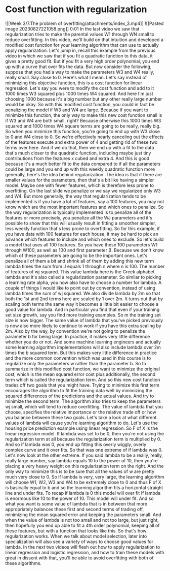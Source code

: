 # Cost function with regularization

![[Week 3/7.The problem of overfitting/attachments/index_3.mp4]]
![[Pasted image 20230827221058.png]]
0:01
In the last video we saw that regularization tries to make the parental values W1 through WN small to reduce overfitting. In this video, we'll build on that intuition and developed a modified cost function for your learning algorithm that can use to actually apply regularization. Let's jump in, recall this example from the previous video in which we saw that if you fit a quadratic function to this data, it gives a pretty good fit. But if you fit a very high order polynomial, you end up with a curve that over fits the data. But now consider the following, suppose that you had a way to make the parameters W3 and W4 really, really small. Say close to 0. Here's what I mean. Let's say instead of minimizing this objective function, this is a cost function for linear regression. Let's say you were to modify the cost function and add to it 1000 times W3 squared plus 1000 times W4 squared. And here I'm just choosing 1000 because it's a big number but any other really large number would be okay. So with this modified cost function, you could in fact be penalizing the model if W3 and W4 are large. Because if you want to minimize this function, the only way to make this new cost function small is if W3 and W4 are both small, right? Because otherwise this 1000 times W3 squared and 1000 times W4 square terms are going to be really, really big. So when you minimize this function, you're going to end up with W3 close to 0 and W4 close to 0. So we're effectively nearly canceling out the effects of the features execute and extra power of 4 and getting rid of these two terms over here. And if we do that, then we end up with a fit to the data that's much closer to the quadratic function, including maybe just tiny contributions from the features x cubed and extra 4. And this is good because it's a much better fit to the data compared to if all the parameters could be large and you end up with this weekly quadratic function more generally, here's the idea behind regularization. The idea is that if there are smaller values for the parameters, then that's a bit like having a simpler model. Maybe one with fewer features, which is therefore less prone to overfitting. On the last slide we penalize or we say we regularized only W3 and W4. But more generally, the way that regularization tends to be implemented is if you have a lot of features, say a 100 features, you may not know which are the most important features and which ones to penalize. So the way regularization is typically implemented is to penalize all of the features or more precisely, you penalize all the WJ parameters and it's possible to show that this will usually result in fitting a smoother simpler, less weekly function that's less prone to overfitting. So for this example, if you have data with 100 features for each house, it may be hard to pick an advance which features to include and which ones to exclude. So let's build a model that uses all 100 features. So you have these 100 parameters W1 through W100, as well as 100 and first parameter B. Because we don't know which of these parameters are going to be the important ones. Let's penalize all of them a bit and shrink all of them by adding this new term lambda times the sum from J equals 1 through n where n is 100. The number of features of wj squared. This value lambda here is the Greek alphabet lambda and it's also called a regularization parameter. So similar to picking a learning rate alpha, you now also have to choose a number for lambda. A couple of things I would like to point out by convention, instead of using lambda times the sum of wj squared. We also divide lambda by 2m so that both the 1st and 2nd terms here are scaled by 1 over 2m. It turns out that by scaling both terms the same way it becomes a little bit easier to choose a good value for lambda. And in particular you find that even if your training set size growth, say you find more training examples. So m the training set size is now bigger. The same value of lambda that you've picked previously is now also more likely to continue to work if you have this extra scaling by 2m. Also by the way, by convention we're not going to penalize the parameter b for being large. In practice, it makes very little difference whether you do or not. And some machine learning engineers and actually some learning algorithm implementations will also include lambda over 2m times the b squared term. But this makes very little difference in practice and the more common convention which was used in this course is to regularize only the parameters w rather than the parameter b. So to summarize in this modified cost function, we want to minimize the original cost, which is the mean squared error cost plus additionally, the second term which is called the regularization term. And so this new cost function trades off two goals that you might have. Trying to minimize this first term encourages the algorithm to fit the training data well by minimizing the squared differences of the predictions and the actual values. And try to minimize the second term. The algorithm also tries to keep the parameters wj small, which will tend to reduce overfitting. The value of lambda that you choose, specifies the relative importance or the relative trade off or how you balance between these two goals. Let's take a look at what different values of lambda will cause you're learning algorithm to do. Let's use the housing price prediction example using linear regression. So F of X is the linear regression model. If lambda was set to be 0, then you're not using the regularization term at all because the regularization term is multiplied by 0. And so if lambda was 0, you end up fitting this overly wiggly, overly complex curve and it over fits. So that was one extreme of if lambda was 0. Let's now look at the other extreme. If you said lambda to be a really, really, really large number, say lambda equals 10 to the power of 10, then you're placing a very heavy weight on this regularization term on the right. And the only way to minimize this is to be sure that all the values of w are pretty much very close to 0. So if lambda is very, very large, the learning algorithm will choose W1, W2, W3 and W4 to be extremely close to 0 and thus F of X is basically equal to b and so the learning algorithm fits a horizontal straight line and under fits. To recap if lambda is 0 this model will over fit If lambda is enormous like 10 to the power of 10. This model will under fit. And so what you want is some value of lambda that is in between that more appropriately balances these first and second terms of trading off, minimizing the mean squared error and keeping the parameters small. And when the value of lambda is not too small and not too large, but just right, then hopefully you end up able to fit a 4th order polynomial, keeping all of these features, but with a function that looks like this. So that's how regularization works. When we talk about model selection, later into specialization will also see a variety of ways to choose good values for lambda. In the next two videos will flesh out how to apply regularization to linear regression and logistic regression, and how to train these models with great in dissent with that, you'll be able to avoid overfitting with both of these algorithms.